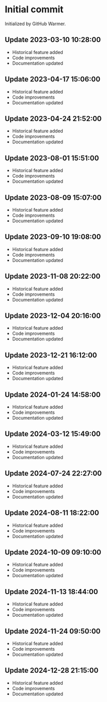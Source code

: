 # Initial commit

Initialized by GitHub Warmer.

## Update 2023-03-10 10:28:00
- Historical feature added
- Code improvements
- Documentation updated

## Update 2023-04-17 15:06:00
- Historical feature added
- Code improvements
- Documentation updated

## Update 2023-04-24 21:52:00
- Historical feature added
- Code improvements
- Documentation updated

## Update 2023-08-01 15:51:00
- Historical feature added
- Code improvements
- Documentation updated

## Update 2023-08-09 15:07:00
- Historical feature added
- Code improvements
- Documentation updated

## Update 2023-09-10 19:08:00
- Historical feature added
- Code improvements
- Documentation updated

## Update 2023-11-08 20:22:00
- Historical feature added
- Code improvements
- Documentation updated

## Update 2023-12-04 20:16:00
- Historical feature added
- Code improvements
- Documentation updated

## Update 2023-12-21 16:12:00
- Historical feature added
- Code improvements
- Documentation updated

## Update 2024-01-24 14:58:00
- Historical feature added
- Code improvements
- Documentation updated

## Update 2024-03-12 15:49:00
- Historical feature added
- Code improvements
- Documentation updated

## Update 2024-07-24 22:27:00
- Historical feature added
- Code improvements
- Documentation updated

## Update 2024-08-11 18:22:00
- Historical feature added
- Code improvements
- Documentation updated

## Update 2024-10-09 09:10:00
- Historical feature added
- Code improvements
- Documentation updated

## Update 2024-11-13 18:44:00
- Historical feature added
- Code improvements
- Documentation updated

## Update 2024-11-24 09:50:00
- Historical feature added
- Code improvements
- Documentation updated

## Update 2024-12-28 21:15:00
- Historical feature added
- Code improvements
- Documentation updated